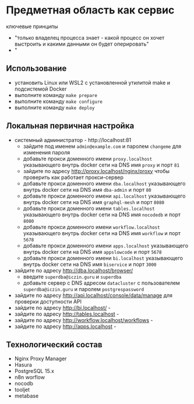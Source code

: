 # Предметная область как сервис

ключевые принципы 

* "только владелец процесса знает - какой процесс он хочет выстроить и какими данными он будет оперировать"
* "

## Использование

* установить Linux или WSL2 c установленной утилитой make и подсистемой Docker
* выполните команду `make prepare`
* выполните команду `make configure`
* выполните команду `make deploy`

## Локальная первичная настройка

* системный администратор - http://localhost:81
    * зайдите под именем `admin@example.com` и паролем `changeme` для изменения пароля
    * добавьте прокси доменного имени `proxy.localhost` указывающего внутрь docker сети на DNS имя `proxy` и порт `81`
    * зайдите по адресу http://proxy.localhost/nginx/proxy чтобы проверить как работает прокси-сервер
    * добавьте прокси доменного имени `dba.localhost` указывающего внутрь docker сети на DNS имя `dba-admin` и порт `80`
    * добавьте прокси доменного имени `api.localhost` указывающего внутрь docker сети на DNS имя `graphql-mesh` и порт `8080`
    * добавьте прокси доменного имени `tables.localhost` указывающего внутрь docker сети на DNS имя `nocodedb` и порт `8080`
    * добавьте прокси доменного имени `workflow.localhost` указывающего внутрь docker сети на DNS имя `workflow` и порт `5678`
    * добавьте прокси доменного имени `apps.localhost` указывающего внутрь docker сети на DNS имя `appslowcode` и порт `5678`
    * добавьте прокси доменного имени `bi.localhost` указывающего внутрь docker сети на DNS имя `biservice` и порт `3000`
* зайдите по адресу http://dba.localhost/browser/
    * введите `superdba@iczin.guru` и `superdba`
    * добавьте сервер с DNS адресом `datacluster` с пользователем `superdba@iczin.guru` и паролем `postgrespassword`
* зайдите по адресу http://api.localhost/console/data/manage для проверки доступности API
* зайдите по адресу http://bi.localhost/ - 
* зайдите по адресу http://tables.localhost - 
* зайдите по адресу http://workflow.localhost/workflows -
* зайдите по адресу http://apps.localhost - 
 
## Технологический состав

* Nginx Proxy Manager
* Hasura
* PostgreSQL 15.x
* n8n worflow
* nocodb
* tooljet
* metabase

